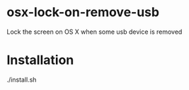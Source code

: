 # osx-lock-on-remove-usb
Lock the screen on OS X when some usb device is removed

# Installation

./install.sh <vendor id> <product id>
